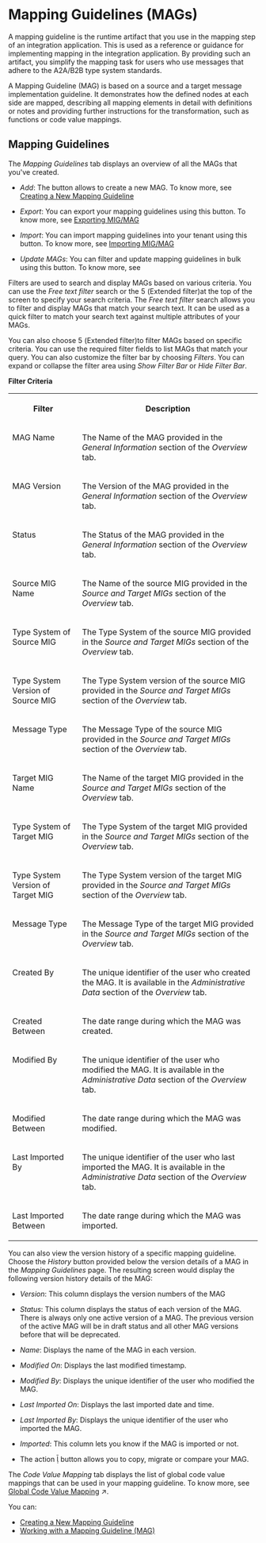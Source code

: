 <!-- loio42124f465fc0472a8ab0de30aa14edef -->

<link rel="stylesheet" type="text/css" href="../css/sap-icons.css"/>

# Mapping Guidelines \(MAGs\)



A mapping guideline is the runtime artifact that you use in the mapping step of an integration application. This is used as a reference or guidance for implementing mapping in the integration application. By providing such an artifact, you simplify the mapping task for users who use messages that adhere to the A2A/B2B type system standards.

A Mapping Guideline \(MAG\) is based on a source and a target message implementation guideline. It demonstrates how the defined nodes at each side are mapped, describing all mapping elements in detail with definitions or notes and providing further instructions for the transformation, such as functions or code value mappings.



<a name="loio42124f465fc0472a8ab0de30aa14edef__section_cl4_ttt_d4b"/>

## Mapping Guidelines

The *Mapping Guidelines* tab displays an overview of all the MAGs that you've created.

-   *Add*: The button allows to create a new MAG. To know more, see [Creating a New Mapping Guideline](creating-a-new-mapping-guideline-a42920e.md)

-   *Export*: You can export your mapping guidelines using this button. To know more, see [Exporting MIG/MAG](exporting-mig-mag-c8bba26.md)
-   *Import*: You can import mapping guidelines into your tenant using this button. To know more, see [Importing MIG/MAG](importing-mig-mag-7139aad.md)
-   *Update MAGs*: You can filter and update mapping guidelines in bulk using this button. To know more, see

Filters are used to search and display MAGs based on various criteria. You can use the *Free text filter* search or the <span class="SAP-icons"></span> \(Extended filter\)at the top of the screen to specify your search criteria. The *Free text filter* search allows you to filter and display MAGs that match your search text. It can be used as a quick filter to match your search text against multiple attributes of your MAGs.

You can also choose <span class="SAP-icons"></span> \(Extended filter\)to filter MAGs based on specific criteria. You can use the required filter fields to list MAGs that match your query. You can also customize the filter bar by choosing *Filters*. You can expand or collapse the filter area using *Show Filter Bar* or *Hide Filter Bar*.

**Filter Criteria**


<table>
<tr>
<th valign="top">

Filter



</th>
<th valign="top">

Description



</th>
</tr>
<tr>
<td valign="top">

MAG Name



</td>
<td valign="top">

The Name of the MAG provided in the *General Information* section of the *Overview* tab.



</td>
</tr>
<tr>
<td valign="top">

MAG Version



</td>
<td valign="top">

The Version of the MAG provided in the *General Information* section of the *Overview* tab.



</td>
</tr>
<tr>
<td valign="top">

Status



</td>
<td valign="top">

The Status of the MAG provided in the *General Information* section of the *Overview* tab.



</td>
</tr>
<tr>
<td valign="top">

Source MIG Name



</td>
<td valign="top">

The Name of the source MIG provided in the *Source and Target MIGs* section of the *Overview* tab.



</td>
</tr>
<tr>
<td valign="top">

Type System of Source MIG



</td>
<td valign="top">

The Type System of the source MIG provided in the *Source and Target MIGs* section of the *Overview* tab.



</td>
</tr>
<tr>
<td valign="top">

Type System Version of Source MIG



</td>
<td valign="top">

The Type System version of the source MIG provided in the *Source and Target MIGs* section of the *Overview* tab.



</td>
</tr>
<tr>
<td valign="top">

Message Type



</td>
<td valign="top">

The Message Type of the source MIG provided in the *Source and Target MIGs* section of the *Overview* tab.



</td>
</tr>
<tr>
<td valign="top">

Target MIG Name



</td>
<td valign="top">

The Name of the target MIG provided in the *Source and Target MIGs* section of the *Overview* tab.



</td>
</tr>
<tr>
<td valign="top">

Type System of Target MIG



</td>
<td valign="top">

The Type System of the target MIG provided in the *Source and Target MIGs* section of the *Overview* tab.



</td>
</tr>
<tr>
<td valign="top">

Type System Version of Target MIG



</td>
<td valign="top">

The Type System version of the target MIG provided in the *Source and Target MIGs* section of the *Overview* tab.



</td>
</tr>
<tr>
<td valign="top">

Message Type



</td>
<td valign="top">

The Message Type of the target MIG provided in the *Source and Target MIGs* section of the *Overview* tab.



</td>
</tr>
<tr>
<td valign="top">

Created By



</td>
<td valign="top">

The unique identifier of the user who created the MAG. It is available in the *Administrative Data* section of the *Overview* tab.



</td>
</tr>
<tr>
<td valign="top">

Created Between



</td>
<td valign="top">

The date range during which the MAG was created.



</td>
</tr>
<tr>
<td valign="top">

Modified By



</td>
<td valign="top">

The unique identifier of the user who modified the MAG. It is available in the *Administrative Data* section of the *Overview* tab.



</td>
</tr>
<tr>
<td valign="top">

Modified Between



</td>
<td valign="top">

The date range during which the MAG was modified.



</td>
</tr>
<tr>
<td valign="top">

Last Imported By



</td>
<td valign="top">

The unique identifier of the user who last imported the MAG. It is available in the *Administrative Data* section of the *Overview* tab.



</td>
</tr>
<tr>
<td valign="top">

Last Imported Between



</td>
<td valign="top">

The date range during which the MAG was imported.



</td>
</tr>
</table>

You can also view the version history of a specific mapping guideline. Choose the *History* button provided below the version details of a MAG in the *Mapping Guidelines* page. The resulting screen would display the following version history details of the MAG:

-   *Version*: This column displays the version numbers of the MAG

-   *Status*: This column displays the status of each version of the MAG. There is always only one active version of a MAG. The previous version of the active MAG will be in draft status and all other MAG versions before that will be deprecated.

-   *Name*: Displays the name of the MAG in each version.

-   *Modified On*: Displays the last modified timestamp.

-   *Modified By*: Displays the unique identifier of the user who modified the MAG.

-   *Last Imported On*: Displays the last imported date and time.

-   *Last Imported By*: Displays the unique identifier of the user who imported the MAG.
-   *Imported*: This column lets you know if the MAG is imported or not.
-   The action <span class="SAP-icons"></span> button allows you to copy, migrate or compare your MAG.

The *Code Value Mapping* tab displays the list of global code value mappings that can be used in your mapping guideline. To know more, see [Global Code Value Mapping](https://help.sap.com/viewer/368c481cd6954bdfa5d0435479fd4eaf/Cloud/en-US/fd1d3ff10e0f406f95924d5f77c7f6b1.html "Know more about the Code Value Mapping tab in the Mapping Guidelines page.") :arrow_upper_right:.



You can:

-   [Creating a New Mapping Guideline](creating-a-new-mapping-guideline-a42920e.md)
-   [Working with a Mapping Guideline \(MAG\)](working-with-a-mapping-guideline-mag-0803ca6.md)

